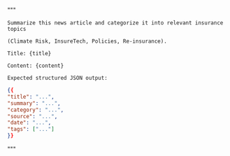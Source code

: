 """

    Summarize this news article and categorize it into relevant insurance topics

    (Climate Risk, InsureTech, Policies, Re-insurance).

    Title: {title}

    Content: {content}

    Expected structured JSON output:

```json
{{
"title": "...",
"summary": "...",
"category": "...",
"source": "...",
"date": "...",
"tags": ["..."]
}}
```

"""
